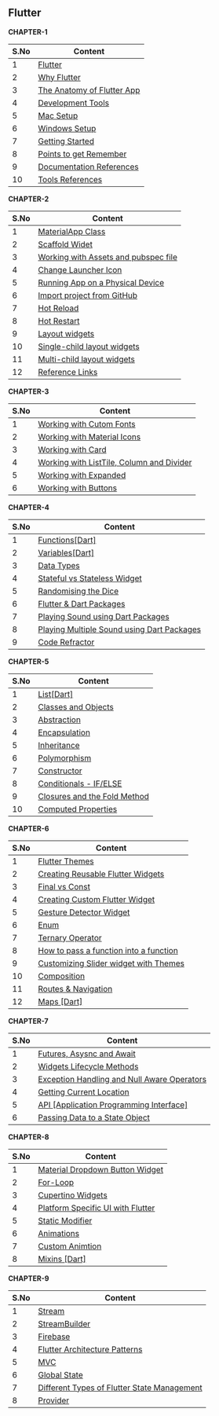 ## Flutter

__CHAPTER-1__  

| S.No | Content |
| --------	 | ------------ |
| 1 | [Flutter](CHAPTER-1.md#flutter) | 
| 2 | [Why Flutter](CHAPTER-1.md#why-flutter) |    
| 3 | [The Anatomy of Flutter App](CHAPTER-1.md#the-anatomy-of-flutter-app) |  
| 4 | [Development Tools](CHAPTER-1.md#development-tools) |  
| 5 | [Mac Setup](CHAPTER-1.md#mac-setup) |
| 6 | [Windows Setup](CHAPTER-1.md#windows-setup) |
| 7 | [Getting Started](CHAPTER-1.md#getting-started) |   
| 8 | [Points to get Remember](CHAPTER-1.md#points-to-get-remember) | 
| 9 | [Documentation References](CHAPTER-1.md#documentation-references) |   
| 10 | [Tools References](CHAPTER-1.md#tools-references) |

 
__CHAPTER-2__  

| S.No | Content |
| --------	 | ------------ |
| 1 | [MaterialApp Class](CHAPTER-2.md#materialapp-class) |
| 2 | [Scaffold Widet](CHAPTER-2.md#scaffold-widet) |
| 3 | [Working with Assets and pubspec file](CHAPTER-2.md#working-with-assets-and-pubspec-file) |
| 4 | [Change Launcher Icon](CHAPTER-2.md#change-launcher-icon) |
| 5 | [Running App on a Physical Device](CHAPTER-2.md#running-app-on-a-physical-device) |
| 6 | [Import project from GitHub](CHAPTER-2.md#import-project-from-github) |
| 7 | [Hot Reload](CHAPTER-2.md#hot-reload) |
| 8 | [Hot Restart](CHAPTER-2.md#hot-restart) |
| 9 | [Layout widgets](CHAPTER-2.md#layout-widgets) |
| 10 | [Single-child layout widgets](CHAPTER-2.md#single-child-layout-widgets) |
| 11 | [Multi-child layout widgets](CHAPTER-2.md#multi-child-layout-widgets) |
| 12 | [Reference Links](CHAPTER-2.md#reference-links) |

    
__CHAPTER-3__  

| S.No | Content |
| --------	 | ------------ |
| 1 | [Working with Cutom Fonts](CHAPTER-3.md#working-with-cutom-fonts) |
| 2 | [Working with Material Icons](CHAPTER-3.md#working-with-material-icons) |
| 3 | [Working with Card](CHAPTER-3.md#working-with-card) |
| 4 | [Working with ListTile, Column and Divider](CHAPTER-3.md#working-with-listtile-column-and-divider) |
| 5 | [Working with Expanded](CHAPTER-3.md#working-with-expanded) |
| 6 | [Working with Buttons](CHAPTER-3.md#working-with-buttons) |

    
__CHAPTER-4__

| S.No | Content |
| --------	 | ------------ |
| 1 | [Functions[Dart]](CHAPTER-4.md#functionsdart) |
| 2 | [Variables[Dart]](CHAPTER-4.md#variablesdart) |
| 3 | [Data Types](CHAPTER-4.md#data-types) |
| 4 | [Stateful vs Stateless Widget](CHAPTER-4.md#stateful-vs-stateless-widget) |
| 5 | [Randomising the Dice](CHAPTER-4.md#randomising-the-dice) |
| 6 | [Flutter & Dart Packages](CHAPTER-4.md#flutter--dart-packages) |
| 7 | [Playing Sound using Dart Packages](CHAPTER-4.md#playing-sound-using-dart-packages) |
| 8 | [Playing Multiple Sound using Dart Packages](CHAPTER-4.md#playing-multiple-sound-using-dart-packages) |
| 9 | [Code Refractor](CHAPTER-4.md#code-refractor) |

__CHAPTER-5__  

| S.No | Content |
| --------	 | ------------ |
| 1 | [List[Dart]](CHAPTER-5.md#listdart) | 
| 2 | [Classes and Objects](CHAPTER-5.md#classes-and-objects) |
| 3 | [Abstraction](CHAPTER-5.md#abstraction) |
| 4 | [Encapsulation](CHAPTER-5.md#encapsulation) |
| 5 | [Inheritance](CHAPTER-5.md#inheritance) |
| 6 | [Polymorphism](CHAPTER-5.md#polymorphism) |
| 7 | [Constructor](CHAPTER-5.md#constructor) |
| 8 | [Conditionals - IF/ELSE](CHAPTER-5.md#conditionals---ifelse) |
| 9 | [Closures and the Fold Method](CHAPTER-5.md#closures-and-the-fold-method) |
| 10 | [Computed Properties](CHAPTER-5.md#computed-properties) |

__CHAPTER-6__  

| S.No | Content |
| --------	 | ------------ |
| 1 | [Flutter Themes](CHAPTER-6.md#futter-themes) | 
| 2 | [Creating Reusable Flutter Widgets](CHAPTER-6.md#creating-reusable-flutter-widgets) |    
| 3 | [Final vs Const](CHAPTER-6.md#final-vs-const) |  
| 4 | [Creating Custom Flutter Widget](CHAPTER-6.md#creating-custom-flutter-widget) |  
| 5 | [Gesture Detector Widget](CHAPTER-6.md#gesture-detector-widget) |
| 6 | [Enum](CHAPTER-6.md#enum) |
| 7 | [Ternary Operator](CHAPTER-6.md#ternary-operator) |   
| 8 | [How to pass a function into a function](CHAPTER-6.md#how-to-pass-a-function-into-a-function) | 
| 9 | [Customizing Slider widget with Themes](CHAPTER-6.md#customizing-slider-widget-with-themes) |   
| 10 | [Composition](CHAPTER-6.md#composition) |
| 11 | [Routes & Navigation](CHAPTER-6.md#routes--navigation) |
| 12 | [Maps [Dart]](CHAPTER-6.md#maps-dart) |

__CHAPTER-7__  

| S.No | Content |
| --------	 | ------------ |
| 1 | [Futures, Asysnc and Await](CHAPTER-7.md#futures-asysnc-and-await) | 
| 2 | [Widgets Lifecycle Methods](CHAPTER-7.md#widgets-lifecycle-methods) | 
| 3 | [Exception Handling and Null Aware Operators](CHAPTER-7.md#exception-handling-and-null-aware-operators) |
| 4 | [Getting Current Location](CHAPTER-7.md#getting-current-location) |
| 5 | [API [Application Programming Interface]](CHAPTER-7.md#api-application-programming-interface) |
| 6 | [Passing Data to a State Object](CHAPTER-7.md#passing-data-to-a-state-object) |

__CHAPTER-8__  

| S.No | Content |
| --------	 | ------------ |
| 1 | [Material Dropdown Button Widget](CHAPTER-8.md#material-dropdown-button-widget) |
| 2 | [For-Loop](CHAPTER-8.md#for-loop) |
| 3 | [Cupertino Widgets](CHAPTER-8.md#cupertino-widgets) |
| 4 | [Platform Specific UI with Flutter](CHAPTER-8.md#platform-specific-ui-with-flutter) |
| 5 | [Static Modifier](CHAPTER-8.md#static-modifier) |
| 6 | [Animations](CHAPTER-8.md#animations) |
| 7 | [Custom Animtion](CHAPTER-8.md#custom-animtion) |
| 8 | [Mixins [Dart]](CHAPTER-8.md#mixinsdart) |
    
__CHAPTER-9__  

| S.No | Content |
| --------	 | ------------ |
| 1 | [Stream](CHAPTER-9.md#stream) |
| 2 | [StreamBuilder](CHAPTER-9.md#streambuilder) |
| 3 | [Firebase](CHAPTER-9.md#firebase) |
| 4 | [Flutter Architecture Patterns](CHAPTER-9.md#flutter-architecture-patterns) |
| 5 | [MVC](CHAPTER-9.md#mvc) |
| 6 | [Global State](CHAPTER-9.md#global-state) |
| 7 | [Different Types of Flutter State Management](CHAPTER-9.md#different-types-of-flutter-state-management) |
| 8 | [Provider](CHAPTER-9.md#provider) |
